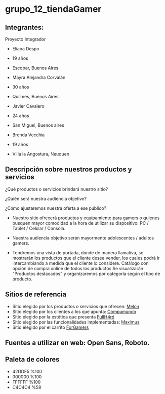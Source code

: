 # grupo_12_tiendaGamer
## Integrantes:
Proyecto Integrador
 
- Eliana Despo
- 19 años
- Escobar, Buenos Aires.

- Mayra Alejandra Corvalán
- 30 años
- Quilmes, Buenos Aires.

- Javier Cavalero
- 24 años
- San Miguel, Buenos aires

-  Brenda Vecchia
-  19 años
-  Villa la Angostura, Neuquen

## Descripción sobre nuestros productos y servicios
¿Qué productos o servicios brindará nuestro sitio? 

¿Quién será nuestra audiencia objetivo? 

¿Cómo ajustaremos nuestra oferta a ese público?



- Nuestro sitio ofrecerá productos y equipamiento para gamers o quienes busquen mayor comodidad a la hora de utilizar su dispositivo: PC / Tablet / Celular / Consola.

- Nuestra audiencia objetivo serán mayormente adolescentes / adultos gamers.

- Tendremos una vista de portada, donde de manera llamativa, se mostrarán los productos que el cliente desea vender, los cuales podrá ir intercambiando a medida que el cliente lo considere.
Catálogo con opción de compra online de todos los productos
Se visualizarán "Productos destacados" y organizaremos por categoría según el tipo de producto.

## Sitios de referencia

- Sitio elegido por los productos o servicios que ofrecen: [Melon](https://www.melonstore.com.ar/?gclid=Cj0KCQjw0K-HBhDDARIsAFJ6UGihj86XNax0PGErzI8W8Vp1TQ8B_Tn3BCoNf-qlHf4ovjX8JiKb4LAaAndUEALw_wcB)
- Sitio elegido por los clientes a los que apunta: [Compumundo](https://www.compumundo.com.ar/)
- Sitio elegido por la estética que presenta [FullH4rd](https://www.fullh4rd.com.ar/)
- Sitio elegido por las funcionalidades implementadas: [Maximus](https://www.maximus.com.ar/DETALLE/Mouse-Inalambrico-Trust-Yvi-Blue/ITEM_ID=6688/maximus.aspx?PN=19663?GTIN=8713439196634)
- Sitio elegido por el carrito [ForGamers](https://www.for-gamers.com.ar/)

## Fuentes a utilizar en web: Open Sans, Roboto.

## Paleta de colores
- 42DDF5 %100
- 000000 %100
- FFFFFF %100
- C4C4C4 %58
